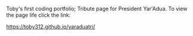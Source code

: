 Toby's first coding portfolio;
Tribute page for President Yar'Adua.
To view the page life click the link:

https://toby312.github.io/yaraduatri/